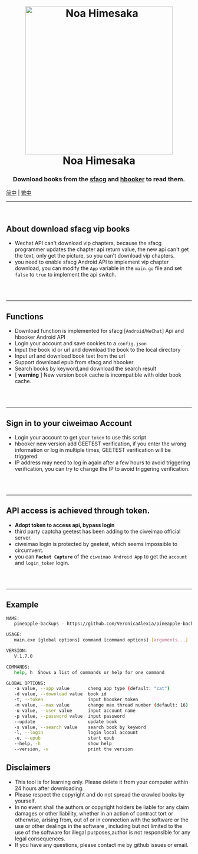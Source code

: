 <h1 align="center">
  <img src="./docs/81841388.png" width="400" height='' alt="Noa Himesaka">
  <br>Noa Himesaka<br>  
</h1>
<h3 align="center">
    Download books from the <a href="https://book.sfacg.com/">sfacg</a> and 
    <a href="https://app.hbooker.com/">hbooker</a> to read them. 

</h3> 
 

[简中](./docs/README_zh-CN.md) | [繁中](./docs/README_zh-TW.md)

- - -
<br>
 

## **About download sfacg vip books**     
- Wechat API can't download vip chapters, because the sfacg programmer updates the chapter api return value, the new api can't get the text, only get the picture, so you can't download vip chapters.
- you need to enable sfacg Android API to implement vip chapter download, you can modify the `App` variable in the `main.go` file and set `false` to `true` to implement the api switch. 


<br><br>

- - -
## **Functions** 
- Download function is implemented for sfacg [`Android`/`WeChat`] Api and hbooker Android API 
- Login your account and save cookies to a ```config.json```
- Input the book id or url and download the book to the local directory
- Input url and download book text from the url
- Support download epub from sfacg and hbooker
- Search books by keyword,and download the search result
- [ **warning** ] New version book cache is incompatible with older book cache.

<br><br>


- - -
## Sign in to your ciweimao Account  
  - Login your account to get your `token` to use this script
  - hbooker new version add GEETEST verification, if you enter the wrong information or log in multiple times, GEETEST verification will be triggered.
  - IP address may need to log in again after a few hours to avoid triggering verification, you can try to change the IP to avoid triggering verification.

<br><br>


- - -
## API access is achieved through token. 
  - **Adopt token to access api, bypass login**
  - third party captcha geetest has been adding to the ciweimao official server.
  - ciweimao login is protected by geetest, which seems impossible to circumvent.
  - you can **`Packet Capture`** of the `ciweimao Android App` to get the `account` and `login_token` login.

<br><br>

- - -
## **Example** 
``` bash
NAME:
   pineapple-backups - https://github.com/VeronicaAlexia/pineapple-backups

USAGE:
   main.exe [global options] command [command options] [arguments...]

VERSION:
   V.1.7.0

COMMANDS:
   help, h  Shows a list of commands or help for one command

GLOBAL OPTIONS:
   -a value, --app value       cheng app type (default: "cat")
   -d value, --download value  book id
   -t, --token                 input hbooker token
   -m value, --max value       change max thread number (default: 16)
   -u value, --user value      input account name
   -p value, --password value  input password
   --update                    update book
   -s value, --search value    search book by keyword
   -l, --login                 login local account
   -e, --epub                  start epub
   --help, -h                  show help
   --version, -v               print the version

```

## **Disclaimers**

- This tool is for learning only. Please delete it from your computer within 24 hours after downloading.
- Please respect the copyright and do not spread the crawled books by yourself.
- In no event shall the authors or copyright holders be liable for any claim damages or other liability, whether in an
  action of contract tort or otherwise, arising from, out of or in connection with the software or the use or other
  dealings in the software , including but not limited to the use of the software for illegal purposes,author is not
  responsible for any legal consequences.
- If you have any questions, please contact me by github issues or email.